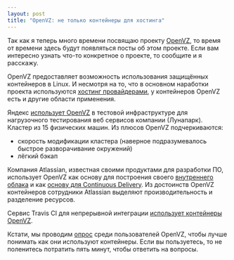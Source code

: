 ```yaml
---
layout: post
title: "OpenVZ: не только контейнеры для хостинга"
---
```


Так как я теперь много времени посвящаю проекту [OpenVZ](https://openvz.org/),
то время от времени здесь будут появляться посты об этом проекте. Если вам
интересно узнать что-то конкретное о проекте, то сообщите и я расскажу.

OpenVZ предоставляет возможность использования защищённых контейнеров в Linux.
И несмотря на то, что в основном наработки проекта
используются [хостинг провайдерами](http://openvz.org/Hosting_providers),
у контейнеров OpenVZ есть и другие области применения.

Яндекс [использует OpenVZ](http://www.slideshare.net/profyclub/ss-5815331)
в тестовой инфраструктуре для нагрузочного тестирования веб сервисов компании (Лунапарк).
Кластер из 15 физических машин. Из плюсов OpenVZ подчеркиваются:

- скорость модификации кластера (наверное подразумевалось быстрое разворачивание окружений)
- лёгкий бэкап

Компания Atlassian, известная своими продуктами
для разработки ПО, использует OpenVZ как основу для построения своего
[внутреннего облака](http://www.slideshare.net/GoAtlassian/inside-the-atlassian-ondemand-private-cloud)
и как [основу для Continuous Delivery](http://www.slideshare.net/PuppetLabs/1-m-pluginspuppetcamptokyo2014). Из достоинств OpenVZ контейнеров сотрудники Atlassian
выделяют производительность и разделение ресурсов.

Сервис Travis CI для непрерывной интеграции [использует контейнеры OpenVZ](http://changelog.travis-ci.com/post/45177235333/builds-now-running-on-openvz).

Кстати, мы проводим [опрос](http://goo.gl/forms/orYmy0SjFB) среди пользователей
OpenVZ, чтобы лучше понимать как они используют контейнеры.  Если вы
пользуетесь, то не поленитесь потратить пять минут, чтобы ответить на вопросы.
